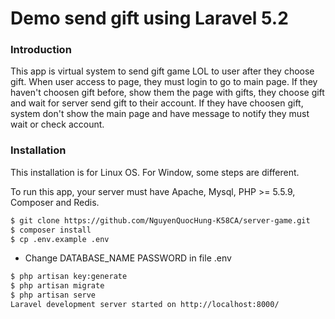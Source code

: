 # Demo send gift using Laravel 5.2

### Introduction
This app is virtual system to send gift game LOL to user after they choose gift. When user access to page, they must login to go to main page. If they haven't choosen gift before, show them the page with gifts, they choose gift and wait for server send gift to their account. If they have choosen gift, system don't show the main page and have message to notify they must wait or check account.

### Installation
This installation is for Linux OS. For Window, some steps are different.

To run this app, your server must have Apache, Mysql, PHP >= 5.5.9, Composer and Redis.

```sh
$ git clone https://github.com/NguyenQuocHung-K58CA/server-game.git
$ composer install
$ cp .env.example .env
```
- Change DATABASE_NAME PASSWORD in file .env
```sh
$ php artisan key:generate
$ php artisan migrate
$ php artisan serve
Laravel development server started on http://localhost:8000/
```

